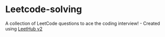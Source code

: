 # Leetcode-solving
A collection of LeetCode questions to ace the coding interview! - Created using [LeetHub v2](https://github.com/arunbhardwaj/LeetHub-2.0)
